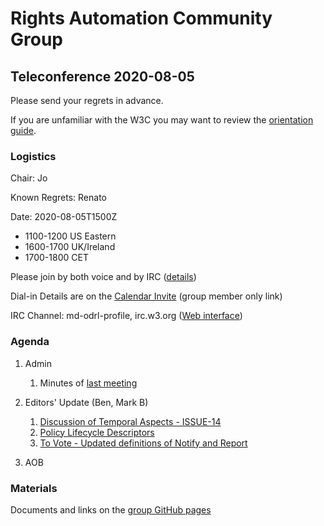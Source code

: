 # Rights Automation Community Group

## Teleconference 2020-08-05

Please send your regrets in advance.

If you are unfamiliar with the W3C you may want to review the [orientation guide](https://w3c.github.io/market-data-odrl-profile/orientation.html).

### Logistics

Chair: Jo

Known Regrets: Renato

Date: 2020-08-05T1500Z
*  1100-1200 US Eastern
*  1600-1700 UK/Ireland
*  1700-1800 CET

Please join by both voice and by IRC ([details](https://w3c.github.io/market-data-odrl-profile/orientation.html#irc))

Dial-in Details are on the [Calendar Invite](http://www.w3.org/2020/04/md-odrl-profile.ics) (group member only link)

IRC Channel: md-odrl-profile, irc.w3.org ([Web interface](http://irc.w3.org))

### Agenda

1. Admin
    1. Minutes of [last meeting](https://www.w3.org/2020/07/22-md-odrl-profile-minutes.html)
2. Editors' Update (Ben, Mark B)
    1. [Discussion of Temporal Aspects - ISSUE-14](https://github.com/w3c/market-data-odrl-profile/issues/14)
    2. [Policy Lifecycle Descriptors](https://github.com/w3c/market-data-odrl-profile/blob/gh-pages/NewTerms.md#to-discuss)
    3. [To Vote - Updated definitions of Notify and Report](https://github.com/w3c/market-data-odrl-profile/blob/gh-pages/NewTerms.md#to-vote)
 
3. AOB

### Materials

Documents and links on the [group GitHub pages](https://w3c.github.io/market-data-odrl-profile)
